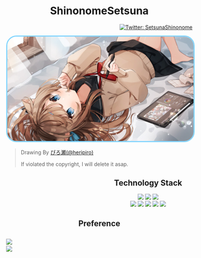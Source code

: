 <h1 style="text-align:center;">ShinonomeSetsuna</h1>

<div style="text-align: right">
    <a href="https://twitter.com/SetunaShinonome" target="_blank"><img alt="Twitter: SetsunaShinonome" src="https://img.shields.io/twitter/follow/SetunaShinonome.svg?style=social"/></a>
</div>

<a herf="https://www.pixiv.net/artworks/100717603"><img src="./src/100717603_p0.jpg" style="border:solid #6cfc;border-radius:2em"></div></a>
<br/>

> Drawing By [ぴろ瀬(@heripiro)](https://twitter.com/heripiro)
> 
> If violated the copyright, I will delete it asap.

<div style="width:80vw">
    <h2 style="text-align:center;">Technology Stack</h2>
    <div style="text-align:center" id="icon1">
        <img src="https://img.shields.io/badge/-JavaScript-white?style=flat-square&logo=javascript"/>
        <img src="https://img.shields.io/badge/-Nodejs-white?style=flat-square&logo=Node.js"/>
        <img src="https://img.shields.io/badge/-TypeScript-white?style=flat-square&logo=typescript"/>
    </div>
    <div style="text-align:center" id="icon2">
        <img src="https://img.shields.io/badge/-Python-white?style=flat-square&logo=python"/>
        <img src="https://img.shields.io/badge/-CPP-white?style=flat-square&logo=cplusplus"/>
        <img src="https://img.shields.io/badge/-CSharp-white?style=flat-square&logo=csharp"/>
        <img src="https://img.shields.io/badge/-Git-white?style=flat-square&logo=git"/>
        <img src="https://img.shields.io/badge/-GitHub-white?style=flat-square&logo=github"/>
    </div>
</div>
<div>
    <h2 style="text-align:center;">Preference<h2>
</div>
<div>
    <img src="https://github-readme-stats.vercel.app/api?username=ShinonomeSetsuna"/>
</div>
<div>
    <img src="https://github-readme-stats.vercel.app/api/top-langs/?username=ShinonomeSetsuna&layout=compact"/>
</div>